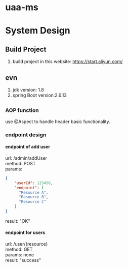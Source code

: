 # uaa-ms

# System Design
## Build Project
1. build project in this website: https://start.aliyun.com/

## evn
1. jdk version: 1.8
2. spring Boot version:2.6.13

## 
### AOP function
use @Aspect to handle header basic functionality.

### endpoint design
#### endpoint of add user
url: /admin/addUser  
method: POST  
params:
```json
{
    "userId": 123456,
    "endpoint": [
      "Resource A",
      "Resource B",
      "Resource C"
    ]
}
```
result: "OK"  

#### endpoint for users
url: /user/{resource}  
method: GET  
params: none  
result: "success"  